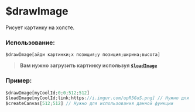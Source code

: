 # $drawImage
Рисует картинку на холсте.

### Использование:
```
$drawImage[айди картинки;x позиция;y позиция;ширина;высота]
```

> **Вам нужно загрузить картинку используя [`$loadImage`](functions/$loadImage)**

### Пример:

```js
$drawImage[myCoolId;0;0;512;512]
$loadImage[myCoolId;link;https://i.imgur.com/upR5GuS.png] // Нужно для использования данной функции.
$createCanvas[512;512] // Нужно для использования данной функции
```
